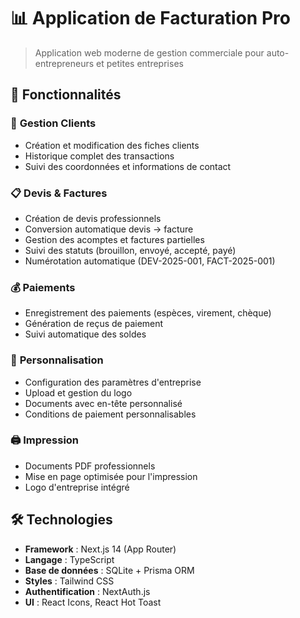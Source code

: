 # 📊 Application de Facturation Pro

> Application web moderne de gestion commerciale pour auto-entrepreneurs et petites entreprises

## 🚀 Fonctionnalités

### 👥 **Gestion Clients**
- Création et modification des fiches clients
- Historique complet des transactions
- Suivi des coordonnées et informations de contact

### 📋 **Devis & Factures**
- Création de devis professionnels
- Conversion automatique devis → facture
- Gestion des acomptes et factures partielles
- Suivi des statuts (brouillon, envoyé, accepté, payé)
- Numérotation automatique (DEV-2025-001, FACT-2025-001)

### 💰 **Paiements**
- Enregistrement des paiements (espèces, virement, chèque)
- Génération de reçus de paiement
- Suivi automatique des soldes

### 🎨 **Personnalisation**
- Configuration des paramètres d'entreprise
- Upload et gestion du logo
- Documents avec en-tête personnalisé
- Conditions de paiement personnalisables

### 🖨️ **Impression**
- Documents PDF professionnels
- Mise en page optimisée pour l'impression
- Logo d'entreprise intégré

## 🛠️ Technologies

- **Framework** : Next.js 14 (App Router)
- **Langage** : TypeScript
- **Base de données** : SQLite + Prisma ORM
- **Styles** : Tailwind CSS
- **Authentification** : NextAuth.js
- **UI** : React Icons, React Hot Toast